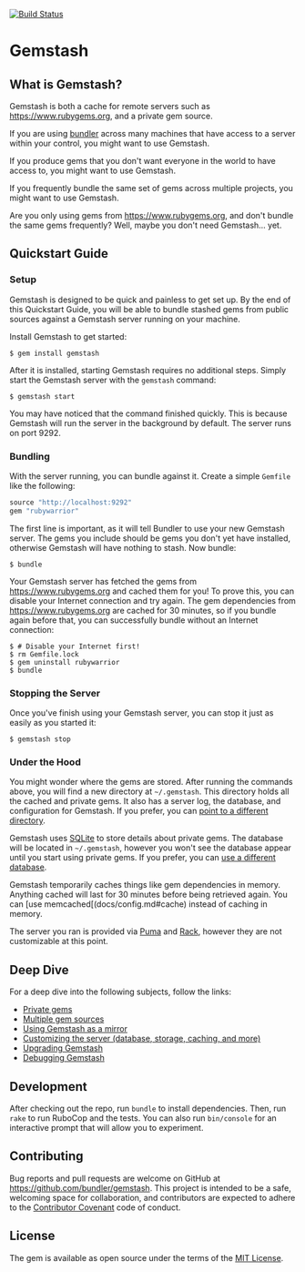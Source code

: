 [![Build Status](https://travis-ci.org/bundler/gemstash.svg?branch=master)](https://travis-ci.org/bundler/gemstash)

# Gemstash

## What is Gemstash?

Gemstash is both a cache for remote servers such as https://www.rubygems.org,
and a private gem source.

If you are using [bundler](http://bundler.io/) across many machines that have
access to a server within your control, you might want to use Gemstash.

If you produce gems that you don't want everyone in the world to have access to,
you might want to use Gemstash.

If you frequently bundle the same set of gems across multiple projects, you
might want to use Gemstash.

Are you only using gems from https://www.rubygems.org, and don't bundle the same
gems frequently? Well, maybe you don't need Gemstash... yet.

## Quickstart Guide

### Setup

Gemstash is designed to be quick and painless to get set up. By the end of this
Quickstart Guide, you will be able to bundle stashed gems from public sources
against a Gemstash server running on your machine.

Install Gemstash to get started:
```
$ gem install gemstash
```

After it is installed, starting Gemstash requires no additional steps. Simply
start the Gemstash server with the `gemstash` command:
```
$ gemstash start
```

You may have noticed that the command finished quickly. This is because Gemstash
will run the server in the background by default. The server runs on port 9292.

### Bundling

With the server running, you can bundle against it. Create a simple `Gemfile`
like the following:
```ruby
source "http://localhost:9292"
gem "rubywarrior"
```

The first line is important, as it will tell Bundler to use your new Gemstash
server. The gems you include should be gems you don't yet have installed,
otherwise Gemstash will have nothing to stash. Now bundle:
```
$ bundle
```

Your Gemstash server has fetched the gems from https://www.rubygems.org and
cached them for you! To prove this, you can disable your Internet connection and
try again. The gem dependencies from https://www.rubygems.org are cached for 30
minutes, so if you bundle again before that, you can successfully bundle without
an Internet connection:
```
$ # Disable your Internet first!
$ rm Gemfile.lock
$ gem uninstall rubywarrior
$ bundle
```

### Stopping the Server

Once you've finish using your Gemstash server, you can stop it just as easily as
you started it:
```
$ gemstash stop
```

### Under the Hood

You might wonder where the gems are stored. After running the commands above,
you will find a new directory at `~/.gemstash`. This directory holds all the
cached and private gems. It also has a server log, the database, and
configuration for Gemstash. If you prefer, you can [point to a different
directory](docs/config.md#files).

Gemstash uses [SQLite](https://www.sqlite.org/) to store details about private
gems. The database will be located in `~/.gemstash`, however you won't see the
database appear until you start using private gems. If you prefer, you can [use
a different database](docs/config.md#database).

Gemstash temporarily caches things like gem dependencies in memory. Anything
cached will last for 30 minutes before being retrieved again. You can [use
memcached[(docs/config.md#cache) instead of caching in memory.

The server you ran is provided via [Puma](http://puma.io/) and
[Rack](http://rack.github.io/), however they are not customizable at this point.

## Deep Dive

For a deep dive into the following subjects, follow the links:
* [Private gems](docs/private_gems.md)
* [Multiple gem sources](docs/multiple_sources.md)
* [Using Gemstash as a mirror](docs/mirror.md)
* [Customizing the server (database, storage, caching, and more)](docs/config.md)
* [Upgrading Gemstash](docs/upgrade.md)
* [Debugging Gemstash](docs/debug.md)

## Development

After checking out the repo, run `bundle` to install dependencies. Then, run
`rake` to run RuboCop and the tests. You can also run `bin/console` for an
interactive prompt that will allow you to experiment.

## Contributing

Bug reports and pull requests are welcome on GitHub at
https://github.com/bundler/gemstash. This project is intended to be a safe,
welcoming space for collaboration, and contributors are expected to adhere to
the [Contributor Covenant](CODE_OF_CONDUCT.md) code of conduct.

## License

The gem is available as open source under the terms of the
[MIT License](http://opensource.org/licenses/MIT).

